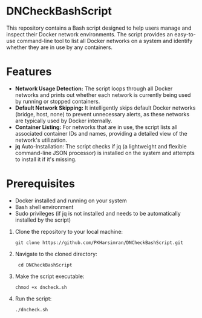 # DNCheckBashScript
This repository contains a Bash script designed to help users manage and inspect their Docker network environments. The script provides an easy-to-use command-line tool to list all Docker networks on a system and identify whether they are in use by any containers.


# Features

- **Network Usage Detection:** The script loops through all Docker networks and prints out whether each network is currently being used by running or stopped containers.
- **Default Network Skipping:** It intelligently skips default Docker networks (bridge, host, none) to prevent unnecessary alerts, as these networks are typically used by Docker internally.
- **Container Listing:** For networks that are in use, the script lists all associated container IDs and names, providing a detailed view of the network's utilization.
- **jq** Auto-Installation: The script checks if jq (a lightweight and flexible command-line JSON processor) is installed on the system and attempts to install it if it's missing.


# Prerequisites

- Docker installed and running on your system
- Bash shell environment
- Sudo privileges (if jq is not installed and needs to be automatically installed by the script)

1. Clone the repository to your local machine:
   
       git clone https://github.com/PKHarsimran/DNCheckBashScript.git

3. Navigate to the cloned directory:
   
        cd DNCheckBashScript
  
5. Make the script executable:

       chmod +x dncheck.sh

7. Run the script:

       ./dncheck.sh


    


